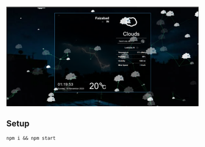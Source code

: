 <p align="center">
 <img src="https://github.com/Abhanc/Weather-Forecast-app/blob/main/src/images/HomePage.png" alt="Home Page ScreenShot">
</p>

## Setup

```
npm i && npm start
```

